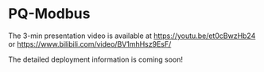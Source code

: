 # PQ-Modbus

The 3-min presentation video is available at
https://youtu.be/et0cBwzHb24 or https://www.bilibili.com/video/BV1mhHsz9EsF/

The detailed deployment information is coming soon!
